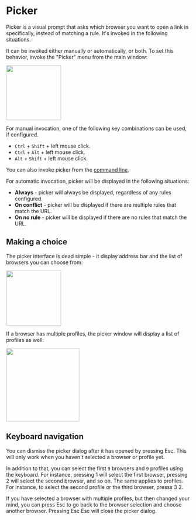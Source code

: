 # Picker

Picker is a visual prompt that asks which browser you want to open a link in specifically, instead of matching a rule. It's invoked in the following situations.

It can be invoked either manually or automatically, or both. To set this behavior, invoke the "Picker" menu from the main window:

<img height="150" src="picker-on.png"/>

For manual invocation, one of the following key combinations can be used, if configured.
- `Ctrl` + `Shift` + left mouse click.
- `Ctrl` + `Alt` + left mouse click.
- `Alt` + `Shift` + left mouse click.

You can also invoke picker from the [command line](commandline.md).

For automatic invocation, picker will be displayed in the following situations:
- **Always** - picker will always be displayed, regardless of any rules configured.
- **On conflict** - picker will be displayed if there are multiple rules that match the URL.
- **On no rule** - picker will be displayed if there are no rules that match the URL.

## Making a choice

The picker interface is dead simple - it display address bar and the list of browsers you can choose from:

<img height="150" src="picker.png"/>

If a browser has multiple profiles, the picker window will display a list of profiles as well:

<img height="200" src="picker2.png"/>

## Keyboard navigation

You can dismiss the picker dialog after it has opened by pressing <shortcut>Esc</shortcut>. This will only work when you haven't selected a browser or profile yet.

In addition to that, you can select the first `9` browsers and `9` profiles using the keyboard. For instance, pressing <shortcut>1</shortcut> will select the first browser, pressing <shortcut>2</shortcut> will select the second browser, and so on. The same applies to profiles. For instance, to select the second profile or the third browser, presss <shortcut>3 2</shortcut>.

If you have selected a browser with multiple profiles, but then changed your mind, you can press <shortcut>Esc</shortcut> to go back to the browser selection and choose another browser. Pressing <shortcut>Esc Esc</shortcut> will close the picker dialog.





